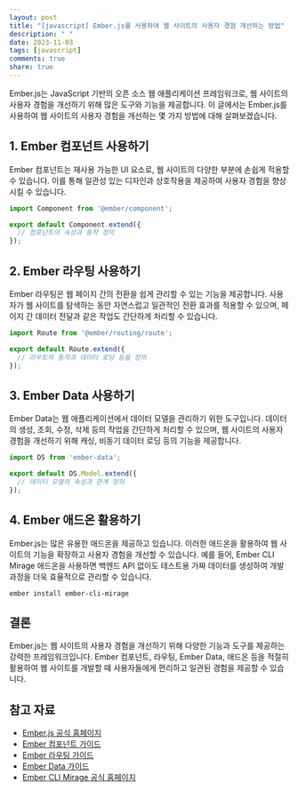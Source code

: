 ```yaml
---
layout: post
title: "[javascript] Ember.js를 사용하여 웹 사이트의 사용자 경험 개선하는 방법"
description: " "
date: 2023-11-03
tags: [javascript]
comments: true
share: true
---
```


Ember.js는 JavaScript 기반의 오픈 소스 웹 애플리케이션 프레임워크로, 웹 사이트의 사용자 경험을 개선하기 위해 많은 도구와 기능을 제공합니다. 이 글에서는 Ember.js를 사용하여 웹 사이트의 사용자 경험을 개선하는 몇 가지 방법에 대해 살펴보겠습니다.

## 1. Ember 컴포넌트 사용하기

Ember 컴포넌트는 재사용 가능한 UI 요소로, 웹 사이트의 다양한 부분에 손쉽게 적용할 수 있습니다. 이를 통해 일관성 있는 디자인과 상호작용을 제공하여 사용자 경험을 향상시킬 수 있습니다. 

```javascript
import Component from '@ember/component';

export default Component.extend({
  // 컴포넌트의 속성과 동작 정의
});
```

## 2. Ember 라우팅 사용하기

Ember 라우팅은 웹 페이지 간의 전환을 쉽게 관리할 수 있는 기능을 제공합니다. 사용자가 웹 사이트를 탐색하는 동안 자연스럽고 일관적인 전환 효과를 적용할 수 있으며, 페이지 간 데이터 전달과 같은 작업도 간단하게 처리할 수 있습니다.

```javascript
import Route from '@ember/routing/route';

export default Route.extend({
  // 라우트의 동작과 데이터 로딩 등을 정의
});
```

## 3. Ember Data 사용하기

Ember Data는 웹 애플리케이션에서 데이터 모델을 관리하기 위한 도구입니다. 데이터의 생성, 조회, 수정, 삭제 등의 작업을 간단하게 처리할 수 있으며, 웹 사이트의 사용자 경험을 개선하기 위해 캐싱, 비동기 데이터 로딩 등의 기능을 제공합니다.

```javascript
import DS from 'ember-data';

export default DS.Model.extend({
  // 데이터 모델의 속성과 관계 정의
});
```

## 4. Ember 애드온 활용하기

Ember.js는 많은 유용한 애드온을 제공하고 있습니다. 이러한 애드온을 활용하여 웹 사이트의 기능을 확장하고 사용자 경험을 개선할 수 있습니다. 예를 들어, Ember CLI Mirage 애드온을 사용하면 백엔드 API 없이도 테스트용 가짜 데이터를 생성하여 개발 과정을 더욱 효율적으로 관리할 수 있습니다.

```shell
ember install ember-cli-mirage
```

## 결론

Ember.js는 웹 사이트의 사용자 경험을 개선하기 위해 다양한 기능과 도구를 제공하는 강력한 프레임워크입니다. Ember 컴포넌트, 라우팅, Ember Data, 애드온 등을 적절히 활용하여 웹 사이트를 개발할 때 사용자들에게 편리하고 일관된 경험을 제공할 수 있습니다.

## 참고 자료
- [Ember.js 공식 홈페이지](https://emberjs.com)
- [Ember 컴포넌트 가이드](https://guides.emberjs.com/release/components/introducing-components/)
- [Ember 라우팅 가이드](https://guides.emberjs.com/release/routing/)
- [Ember Data 가이드](https://guides.emberjs.com/release/models/)
- [Ember CLI Mirage 공식 홈페이지](https://www.ember-cli-mirage.com/)